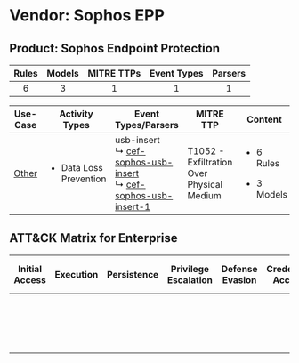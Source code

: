 Vendor: Sophos EPP
==================
Product: Sophos Endpoint Protection
-----------------------------------
| Rules | Models | MITRE TTPs | Event Types | Parsers |
|:-----:|:------:|:----------:|:-----------:|:-------:|
|   6   |   3    |     1      |      1      |    1    |

|               Use-Case                | Activity Types                         | Event Types/Parsers                                                                                                                                                                   | MITRE TTP                                     | Content                                             |
|:-------------------------------------:| -------------------------------------- | ------------------------------------------------------------------------------------------------------------------------------------------------------------------------------------- | --------------------------------------------- | --------------------------------------------------- |
| [Other](../UseCases/usecase_other.md) | <ul><li>Data Loss Prevention</li></ul> |  usb-insert<br> ↳ [cef-sophos-usb-insert](../Parsers/parserContent_cef-sophos-usb-insert.md)<br> ↳ [cef-sophos-usb-insert-1](../Parsers/parserContent_cef-sophos-usb-insert-1.md)<br> | T1052 - Exfiltration Over Physical Medium<br> | <ul><li>6 Rules</li></ul><ul><li>3 Models</li></ul> |

ATT&CK Matrix for Enterprise
----------------------------
| Initial Access | Execution | Persistence | Privilege Escalation | Defense Evasion | Credential Access | Discovery | Lateral Movement | Collection | Command and Control | Exfiltration                                                                           | Impact |
| -------------- | --------- | ----------- | -------------------- | --------------- | ----------------- | --------- | ---------------- | ---------- | ------------------- | -------------------------------------------------------------------------------------- | ------ |
|                |           |             |                      |                 |                   |           |                  |            |                     | [Exfiltration Over Physical Medium](https://attack.mitre.org/techniques/T1052)<br><br> |        |